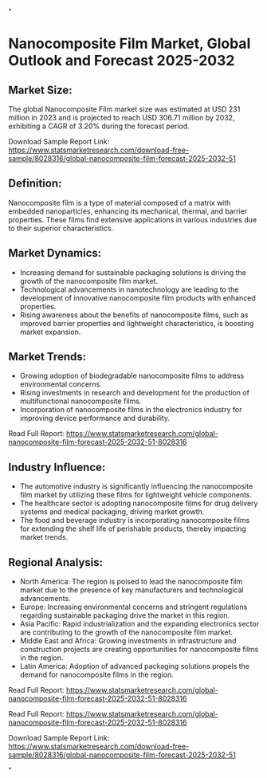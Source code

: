 "<!DOCTYPE html>
<html>
<head>
<title>Nanocomposite Film Market, Global Outlook and Forecast 2025-2032</title>
</head>
<body>

<h1 style=""text-align:center;"">Nanocomposite Film Market, Global Outlook and Forecast 2025-2032</h1>

<h2>Market Size:</h2>
<p>The global Nanocomposite Film market size was estimated at USD 231 million in 2023 and is projected to reach USD 306.71 million by 2032, exhibiting a CAGR of 3.20% during the forecast period.</p>
<p>Download Sample Report Link: <a href='https://www.statsmarketresearch.com/download-free-sample/8028316/global-nanocomposite-film-forecast-2025-2032-51'>https://www.statsmarketresearch.com/download-free-sample/8028316/global-nanocomposite-film-forecast-2025-2032-51</a></p>

<h2>Definition:</h2>
<p>Nanocomposite film is a type of material composed of a matrix with embedded nanoparticles, enhancing its mechanical, thermal, and barrier properties. These films find extensive applications in various industries due to their superior characteristics.</p>

<h2>Market Dynamics:</h2>
<ul>
<li>Increasing demand for sustainable packaging solutions is driving the growth of the nanocomposite film market.</li>
<li>Technological advancements in nanotechnology are leading to the development of innovative nanocomposite film products with enhanced properties.</li>
<li>Rising awareness about the benefits of nanocomposite films, such as improved barrier properties and lightweight characteristics, is boosting market expansion.</li>
</ul>

<h2>Market Trends:</h2>
<ul>
<li>Growing adoption of biodegradable nanocomposite films to address environmental concerns.</li>
<li>Rising investments in research and development for the production of multifunctional nanocomposite films.</li>
<li>Incorporation of nanocomposite films in the electronics industry for improving device performance and durability.</li>
</ul>
<p>Read Full Report: <a href='https://www.statsmarketresearch.com/global-nanocomposite-film-forecast-2025-2032-51-8028316'>https://www.statsmarketresearch.com/global-nanocomposite-film-forecast-2025-2032-51-8028316</a></p>

<h2>Industry Influence:</h2>
<ul>
<li>The automotive industry is significantly influencing the nanocomposite film market by utilizing these films for lightweight vehicle components.</li>
<li>The healthcare sector is adopting nanocomposite films for drug delivery systems and medical packaging, driving market growth.</li>
<li>The food and beverage industry is incorporating nanocomposite films for extending the shelf life of perishable products, thereby impacting market trends.</li>
</ul>

<h2>Regional Analysis:</h2>
<ul>
<li>North America: The region is poised to lead the nanocomposite film market due to the presence of key manufacturers and technological advancements.</li>
<li>Europe: Increasing environmental concerns and stringent regulations regarding sustainable packaging drive the market in this region.</li>
<li>Asia Pacific: Rapid industrialization and the expanding electronics sector are contributing to the growth of the nanocomposite film market.</li>
<li>Middle East and Africa: Growing investments in infrastructure and construction projects are creating opportunities for nanocomposite films in the region.</li>
<li>Latin America: Adoption of advanced packaging solutions propels the demand for nanocomposite films in the region.</li>
</ul>
<p>Read Full Report: <a href='https://www.statsmarketresearch.com/global-nanocomposite-film-forecast-2025-2032-51-8028316'>https://www.statsmarketresearch.com/global-nanocomposite-film-forecast-2025-2032-51-8028316</a></p>

<p>Read Full Report: <a href='https://www.statsmarketresearch.com/global-nanocomposite-film-forecast-2025-2032-51-8028316'>https://www.statsmarketresearch.com/global-nanocomposite-film-forecast-2025-2032-51-8028316</a></p>
<p>Download Sample Report Link: <a href='https://www.statsmarketresearch.com/download-free-sample/8028316/global-nanocomposite-film-forecast-2025-2032-51'>https://www.statsmarketresearch.com/download-free-sample/8028316/global-nanocomposite-film-forecast-2025-2032-51</a></p>

</body>
</html>"
